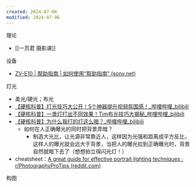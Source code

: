 ```yaml
---
created: 2024-07-06
modified: 2024-07-06
---
```

理论
+ [[一页君 摄影课]]

设备
+ [ZV-E10 | 帮助指南 | 如何使用“帮助指南” (sony.net)](https://helpguide.sony.net/ilc/2070/v1/zh-cn/contents/TP1000003289.html)

灯光
+ 柔光/硬光；布光
+ [【硬核科普】打光技巧大公开！5个神器提升视频氛围感！_哔哩哔哩_bilibili](https://www.bilibili.com/video/BV1ry4y1p7u6/?spm_id_from=333.999.0.0&vd_source=738a03cd7c8635f8c51ee2b80d48c182)
+ [【硬核科普】一盏灯打出不同效果！Tim布光技巧大揭秘_哔哩哔哩_bilibili](https://www.bilibili.com/video/BV1JA411W7dQ/?vd_source=738a03cd7c8635f8c51ee2b80d48c182)
+ [【硬核科普】为什么我打的灯这么暗？_哔哩哔哩_bilibili](https://www.bilibili.com/video/BV1tf4y147qn/?spm_id_from=333.999.0.0&vd_source=738a03cd7c8635f8c51ee2b80d48c182)
	+ 如何在人正确曝光的同时把背景弄暗？
		+ 制造大光比，让光源非常靠近人，这样因为光强和距离成平方反比，这样人的曝光就会远大于背景，当把人的曝光拉到正确曝光时，背景自然就暗下去了（想想拍立得闪光灯！）
+ cheatsheet：[A great guide for effective portrait lighting techniques : r/PhotographyProTips (reddit.com)](https://www.reddit.com/r/PhotographyProTips/comments/18ip1bn/a_great_guide_for_effective_portrait_lighting/)

构图

